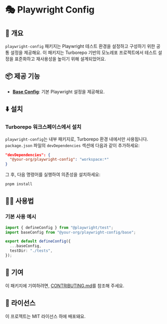 # 🎭 Playwright Config

## 📖 개요

`playwright-config` 패키지는 Playwright 테스트 환경을 설정하고 구성하기 위한 공통 설정을 제공해요. 이 패키지는 Turborepo 기반의 모노레포 프로젝트에서 테스트 설정을 표준화하고 재사용성을 높이기 위해 설계되었어요.

## 📦 제공 기능

- **[Base Config](./configs/base.js)**: 기본 Playwright 설정을 제공해요.

## ⬇️ 설치

### Turborepo 워크스페이스에서 설치

`playwright-config`는 내부 패키지로, Turborepo 환경 내에서만 사용됩니다. `package.json` 파일의 `devDependencies` 섹션에 다음과 같이 추가하세요:

```json
"devDependencies": {
  "@your-org/playwright-config": "workspace:*"
}
```

그 후, 다음 명령어를 실행하여 의존성을 설치하세요:

```bash
pnpm install
```

## 🧑‍💻 사용법

### 기본 사용 예시

```typescript
import { defineConfig } from "@playwright/test";
import baseConfig from "@your-org/playwright-config/base";

export default defineConfig({
  ...baseConfig,
  testDir: "./tests",
});
```

## 🤝 기여

이 패키지에 기여하려면, [CONTRIBUTING.md](../CONTRIBUTING.md)를 참조해 주세요.

## 📜 라이선스

이 프로젝트는 MIT 라이선스 하에 배포돼요.
